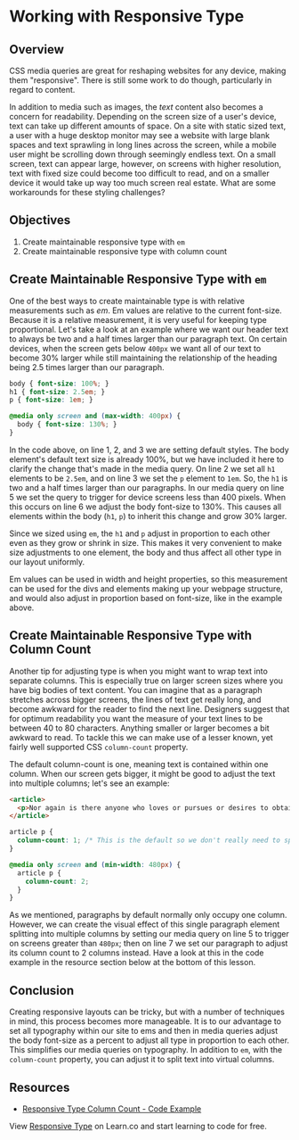 # Working with Responsive Type

## Overview

CSS media queries are great for reshaping websites for any device, making
them "responsive". There is still some work to do though, particularly
in regard to content. 

In addition to media such as images, the _text_ content also
becomes a concern for readability. Depending on the screen size of a user's device, text can take up
different amounts of space. On a site with static sized text, a user with a huge
desktop monitor may see a website with large blank spaces and text sprawling in
long lines across the screen, while a mobile user might be scrolling down
through seemingly endless text. On a small screen, text can appear large,
however, on screens with higher resolution, text with fixed size could become
too difficult to read, and on a smaller device it would take up way too much 
screen real estate. What are some workarounds for these styling challenges?

## Objectives

1. Create maintainable responsive type with `em`
2. Create maintainable responsive type with column count

## Create Maintainable Responsive Type with `em`

One of the best ways to create maintainable type is with relative
measurements such as _em_. Em values are relative to the current font-size.
Because it is a relative measurement, it is very useful for keeping type
proportional. Let's take a look at an example where we want our header text
to always be two and a half times larger than our paragraph text. On certain
devices, when the screen gets below `400px` we want all of our text to become
30% larger while still maintaining the relationship of the heading being
2.5 times larger than our paragraph.

```css
body { font-size: 100%; }
h1 { font-size: 2.5em; }
p { font-size: 1em; }

@media only screen and (max-width: 400px) {
  body { font-size: 130%; }  
}
```

In the code above, on line 1, 2, and 3 we are setting default styles. The body
element's default text size is already 100%, but we have included it here to
clarify the change that's made in the media query. On line 2 we set all `h1`
elements to be `2.5em`, and on line 3 we set the `p` element to `1em`. So, the `h1` is
two and a half times larger than our paragraphs. In our media query on line 5 we
set the query to trigger for device screens less than 400 pixels. When this
occurs on line 6 we adjust the body font-size to 130%. This causes all elements
within the body (`h1`, `p`) to inherit this change and grow 30% larger.

Since we sized using `em`, the `h1` and `p` adjust in proportion to each other even as
they grow or shrink in size. This makes it very convenient to make size
adjustments to one element, the body and thus affect all other type in our
layout uniformly.

Em values can be used in width and height properties, so this measurement can be
used for the divs and elements making up your webpage structure, and would also
adjust in proportion based on font-size, like in the example above.

## Create Maintainable Responsive Type with Column Count

Another tip for adjusting type is when you might want to wrap text into separate
columns. This is especially true on larger screen sizes where you have big bodies
of text content. You can imagine that as a paragraph stretches across bigger screens,
the lines of text get really long, and become awkward for the reader to find the next
line. Designers suggest that for optimum readability you want the measure of your
text lines to be between 40 to 80 characters. Anything smaller or larger becomes a
bit awkward to read. To tackle this we can make use of a lesser known, yet fairly
well supported CSS `column-count` property.

The default column-count is one, meaning text is contained within one column. When
our screen gets bigger, it might be good to adjust the text into multiple columns;
let's see an example:

```html
<article>
  <p>Nor again is there anyone who loves or pursues or desires to obtain pain of itself, because it is pain, but occasionally circumstances occur in which toil and pain can procure him some great pleasure. To take a trivial example, which of us ever undertakes laborious physical exercise, except to obtain some advantage from it? But who has any right to find fault with a man who chooses to enjoy a pleasure that has no annoying consequences, or one who avoids a pain that produces no resultant pleasure?</p>
</article>
```

```css
article p {
  column-count: 1; /* This is the default so we don't really need to specify */
}

@media only screen and (min-width: 480px) {
  article p {
    column-count: 2;  
  }
}
```

As we mentioned, paragraphs by default normally only occupy one column. However,
we can create the visual effect of this single paragraph element splitting into
multiple columns by setting our media query on line 5 to trigger on screens
greater than `480px`; then on line 7 we set our paragraph to adjust its column
count to 2 columns instead. Have a look at this in the code example in the
resource section below at the bottom of this lesson.

## Conclusion

Creating responsive layouts can be tricky, but with a number of techniques in mind,
this process becomes more manageable. It is to our advantage to set all typography
within our site to ems and then in media queries adjust the body font-size as a
percent to adjust all type in proportion to each other. This simplifies our media
queries on typography. In addition to `em`, with the `column-count` property, you
can adjust it to split text into virtual columns.

## Resources

- [Responsive Type Column Count - Code Example](http://jsfiddle.net/flatiron_school/vy43K/2/)

<p class='util--hide'>View <a href='https://learn.co/lessons/responsive-type'>Responsive Type</a> on Learn.co and start learning to code for free.</p>
